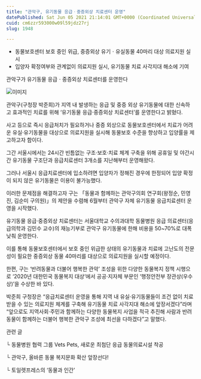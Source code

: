 ```yaml
---
title: "관악구, 유기동물 응급ㆍ중증외상 치료센터 운영"
datePublished: Sat Jun 05 2021 21:14:01 GMT+0000 (Coordinated Universal Time)
cuid: cm6zzr593000w09l59jdz27rj
slug: 1948

---
```



- 동물보호센터 보호 중인 위급, 중증외상 유기ㆍ유실동물 40마리 대상 의료지원 실시
- 입양자 확정여부와 관계없이 의료지원 실시, 유기동물 치료 사각지대 해소에 기여

관악구가 유기동물 응급ㆍ중증외상 치료센터를 운영한다

![이미지](https://cdn.hashnode.com/res/hashnode/image/upload/v1739248671872/11ee3135-f902-42d7-908a-758b1a4bad28.jpeg)

관악구(구청장 박준희)가 지역 내 발생하는 응급 및 중증 외상 유기동물에 대한 신속하고 효과적인 치료를 위해 ‘유기동물 응급·중증외상 치료센터’를 운영한다고 밝혔다.

사고 등으로 즉시 응급처치가 필요하거나 중증 외상으로 동물보호센터에서 치료가 어려운 유실·유기동물을 대상으로 의료지원을 실시해 동물보호 수준을 향상하고 입양률을 제고하고자 함이다.

그간 서울시에서는 24시간 빈틈없는 구조·보호·치료 체계 구축을 위해 공휴일 및 야간시간 유기동물 구조단과 응급치료센터 3개소를 지난해부터 운영해왔다.

그러나 서울시 응급치료센터에 입소하려면 입양자가 정해진 경우에 한정되어 입양 확정이 되지 않은 유기동물은 이용이 불가능했다.

이러한 문제점을 해결하고자 구는 「동물과 함께하는 관악구의회 연구회(왕정순, 민영진, 김순미 구의원)」의 제안을 수렴해 6월부터 관악구 자체 유기동물 응급치료센터 운영을 시작했다.

유기동물 응급·중증외상 치료센터는 서울대학교 수의과대학 동물병원 응급 의료센터(응급의학과 김민수 교수)의 재능기부로 관악구 유기동물에 한해 비용을 50~70%로 대폭 낮춰 운영한다.

이를 통해 동물보호센터에서 보호 중인 위급한 상태의 유기동물과 치료에 고난도의 전문성이 필요한 중증외상 동물 40마리를 대상으로 의료지원을 실시할 예정이다.

한편, 구는 ‘반려동물과 더불어 행복한 관악’ 조성을 위한 다양한 동물복지 정책 시행으로 ‘2020년 대한민국 동물복지 대상’에서 공공·지자체 부문인 ‘행정안전부 장관상(우수상)’을 수상한 바 있다.

박준희 구청장은 “응급치료센터 운영을 통해 지역 내 유실·유기동물들이 조건 없이 치료받을 수 있는 의료지원 체계를 구축해 유기동물 치료 사각지대 해소에 앞장서겠다”라며 “앞으로도 지역사회·주민과 함께하는 다양한 동물복지 사업을 적극 추진해 사람과 반려동물이 함께하는 더불어 행복한 관악구 조성에 최선을 다하겠다”고 말했다.

관련 글

└ 동물병원 협력 그룹 Vets Pets, 새로운 최첨단 응급 동물의료시설 착공

└ 관악구, 올바른 동물 복지문화 확산 앞장선다!

└ 토일렛프레스의 ‘동물과 인간’